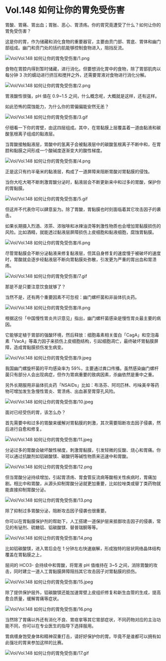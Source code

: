 # Vol.148 如何让你的胃免受伤害

胃酸、胃痛、胃出血；胃胀、恶心、胃溃疡。你的胃究竟遭受了什么？如何让你的胃免受伤害？

这是你的胃，作为储藏和消化食物的重要器官，主要由贲门部、胃底、胃体和幽门部组成。幽门和贲门处的括约肌能够控制食物进入，阻挡反流。

![Vol/Vol.148 如何让你的胃免受伤害/1.png](https://cdn.jsdelivr.net/gh/ipaperclip-icu/static/image/文字稿/Vol/Vol.148%20如何让你的胃免受伤害/1.png)

食物在胃腔内得到暂时储藏，进行消化。但要想消化胃中的食物，除了胃部肌肉以每分钟 3 次的蠕动进行挤压和搅拌之外，还需要胃液对食物进行消化分解。

![Vol/Vol.148 如何让你的胃免受伤害/2.png](https://cdn.jsdelivr.net/gh/ipaperclip-icu/static/image/文字稿/Vol/Vol.148%20如何让你的胃免受伤害/2.png)

胃液酸性很强，pH 值在 0.9\~1.5 之间，什么概念呢，大概就是这样，还有这样。

如此恐怖的腐蚀能力，为什么你的胃偏偏能安然无恙？

![Vol/Vol.148 如何让你的胃免受伤害/3.gif](https://cdn.jsdelivr.net/gh/ipaperclip-icu/static/image/文字稿/Vol/Vol.148%20如何让你的胃免受伤害/3.gif)

仔细看一下你的胃壁，由这四层组成。其中，在胃黏膜上层覆盖着一道由黏液和碳酸氢根离子组成的黏液层。

当胃酸接触黏液层，胃酸中的氢离子会被黏液层中的碳酸氢根离子不断中和，在胃腔和黏膜之间形成一个酸碱度逐渐变大的酸性梯度。

![Vol/Vol.148 如何让你的胃免受伤害/4.png](https://cdn.jsdelivr.net/gh/ipaperclip-icu/static/image/文字稿/Vol/Vol.148%20如何让你的胃免受伤害/4.png)

正是这只有约半毫米的黏液层，构成了一道屏障来阻断胃酸对胃黏膜的侵蚀。

当你大吃大喝不断刺激胃酸分泌时，黏液层会不断更新来中和过多的胃酸，保护你的胃黏膜。

![Vol/Vol.148 如何让你的胃免受伤害/5.gif](https://cdn.jsdelivr.net/gh/ipaperclip-icu/static/image/文字稿/Vol/Vol.148%20如何让你的胃免受伤害/5.gif)

但这并不代表你可以肆意妄为。除了胃酸，胃黏膜也时刻面临着其它攻击因子的袭击。

如果长期摄入烈酒、浓茶、浓咖啡和冰辣油烫等刺激性物质也会增加胃黏膜损伤的风险。比如酒精，就能透过黏液层屏障损伤上皮细胞和黏液细胞，腐蚀胃黏膜。

![Vol/Vol.148 如何让你的胃免受伤害/6.png](https://cdn.jsdelivr.net/gh/ipaperclip-icu/static/image/文字稿/Vol/Vol.148%20如何让你的胃免受伤害/6.png)

尽管胃黏膜会不断分泌黏液来修复黏液层，但其自身修复的速度慢于被破坏的速度时，胃酸就会逐步经黏液层不断向胃黏膜处弥散，引发更为严重的胃出血和胃溃疡。

![Vol/Vol.148 如何让你的胃免受伤害/7.gif](https://cdn.jsdelivr.net/gh/ipaperclip-icu/static/image/文字稿/Vol/Vol.148%20如何让你的胃免受伤害/7.gif)

那是不是只要注意饮食就够了？

当然不是，还有两个重要因素不可忽视：幽门螺杆菌和非甾体抗炎药。

![Vol/Vol.148 如何让你的胃免受伤害/8.png](https://cdn.jsdelivr.net/gh/ipaperclip-icu/static/image/文字稿/Vol/Vol.148%20如何让你的胃免受伤害/8.png)

根据这份「中国慢性胃炎共识意见」指出，幽门螺杆菌感染是慢性胃炎最主要的病因。

它能够定植于胃部的强酸环境，然后释放：细胞毒素相关蛋白「CagA」和空泡毒素「VacA」等毒力因子来损伤上皮细胞结构，引起细胞凋亡，最终破坏胃黏膜屏障，造成胃黏膜损伤发生病变。

![Vol/Vol.148 如何让你的胃免受伤害/9.jpeg](https://cdn.jsdelivr.net/gh/ipaperclip-icu/static/image/文字稿/Vol/Vol.148%20如何让你的胃免受伤害/9.jpeg)

我国幽门螺旋杆菌的平均感染率为 59%，主要通过粪口传播。虽然感染幽门螺杆菌只有部分人会出现病症，但作为胃病重要的致病因素，杀幽依然是重中之重。

另外长期服用非甾体抗炎药「NSAIDs」比如：布洛芬、阿司匹林、吲哚美辛等药物可增加发生急慢性胃炎、胃溃疡、出血甚至胃穿孔风险。

![Vol/Vol.148 如何让你的胃免受伤害/10.jpeg](https://cdn.jsdelivr.net/gh/ipaperclip-icu/static/image/文字稿/Vol/Vol.148%20如何让你的胃免受伤害/10.jpeg)

面对已经受伤的胃，该怎么办？

首先需要中和过多的胃酸来缓解对胃黏膜的刺激，其次需要阻断攻击因子侵袭，然后进行自愈和修复。

![Vol/Vol.148 如何让你的胃免受伤害/11.jpeg](https://cdn.jsdelivr.net/gh/ipaperclip-icu/static/image/文字稿/Vol/Vol.148%20如何让你的胃免受伤害/11.jpeg)

分泌过多的胃酸会破坏酸性梯度，刺激胃黏膜，引发轻微的反酸、烧心和胃痛。你可以通过抗酸剂如铝碳酸镁、碳酸钙等碱性物质来迅速中和胃酸。

![Vol/Vol.148 如何让你的胃免受伤害/12.png](https://cdn.jsdelivr.net/gh/ipaperclip-icu/static/image/文字稿/Vol/Vol.148%20如何让你的胃免受伤害/12.png)

但当胃酸分泌持续增加，引起胃溃疡、胃食管反流病等酸相关性疾病时，胃痛加剧。相比中和胃酸，从源头抑制胃酸分泌就更加重要，比如拉唑类或替丁类药物就能直接抑制胃酸分泌。

![Vol/Vol.148 如何让你的胃免受伤害/13.png](https://cdn.jsdelivr.net/gh/ipaperclip-icu/static/image/文字稿/Vol/Vol.148%20如何让你的胃免受伤害/13.png)

除了抑制过多胃酸分泌，阻断攻击因子侵袭也很重要。

你可以在胃黏膜保护剂的帮助下，人工搭建一道保护层来抵御攻击因子的侵袭，常见的有铋剂、硫糖铝、铝碳酸镁、替普瑞酮等等。

![Vol/Vol.148 如何让你的胃免受伤害/14.png](https://cdn.jsdelivr.net/gh/ipaperclip-icu/static/image/文字稿/Vol/Vol.148%20如何让你的胃免受伤害/14.png)

比如铝碳酸镁，进入胃后会在 1 分钟左右快速崩解，形成独特的层状网络晶体结构覆盖在胃黏膜之上，

层间的 HCO3- 会持续中和胃酸，将胃液 pH 值维持在 3\~5 之间，消除胃酸的攻击，同时建立一道人工胃黏膜屏障阻挡其它攻击因子对胃黏膜的损伤。

![Vol/Vol.148 如何让你的胃免受伤害/15.jpeg](https://cdn.jsdelivr.net/gh/ipaperclip-icu/static/image/文字稿/Vol/Vol.148%20如何让你的胃免受伤害/15.jpeg)

除了提供保护层外，铝碳酸镁还能加速胃壁上皮组织修复和新生血管的生成，提高愈合质量，缓解胃痛等症状。

![Vol/Vol.148 如何让你的胃免受伤害/16.png](https://cdn.jsdelivr.net/gh/ipaperclip-icu/static/image/文字稿/Vol/Vol.148%20如何让你的胃免受伤害/16.png)

当然除了胃痛以外还有消化不良、胃痉挛等其它胃部症状，不同药物对应的主治功能不同，你可以在专业医生的指导下选择服用。

胃病缠身饱受身体和精神双重打击，请好好保护你的胃。毕竟不是谁都可以拥有如此强壮的胃来参加这样的比赛。

![Vol/Vol.148 如何让你的胃免受伤害/17.gif](https://cdn.jsdelivr.net/gh/ipaperclip-icu/static/image/文字稿/Vol/Vol.148%20如何让你的胃免受伤害/17.gif)
